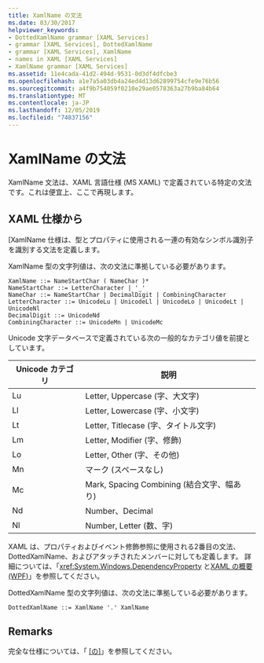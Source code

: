 ```yaml
---
title: XamlName の文法
ms.date: 03/30/2017
helpviewer_keywords:
- DottedXamlName grammar [XAML Services]
- grammar [XAML Services], DottedXamlName
- grammar [XAML Services], XamlName
- names in XAML [XAML Services]
- XamlName grammar [XAML Services]
ms.assetid: 11e4cada-41d2-494d-9531-0d3df4dfcbe3
ms.openlocfilehash: a1e7a5a03db4a24ed4d13d62899754cfe9e76b56
ms.sourcegitcommit: a4f9b754059f0210e29ae0578363a27b9ba84b64
ms.translationtype: MT
ms.contentlocale: ja-JP
ms.lasthandoff: 12/05/2019
ms.locfileid: "74837156"
---
```

# <a name="xamlname-grammar"></a>XamlName の文法
XamlName 文法は、XAML 言語仕様 (MS XAML) で定義されている特定の文法です。これは便宜上、ここで再現します。  
  
## <a name="from-the-xaml-specification"></a>XAML 仕様から  
 [XamlName 仕様は、型とプロパティに使用される一連の有効なシンボル識別子を識別する文法を定義します。  
  
 XamlName 型の文字列値は、次の文法に準拠している必要があります。  
  
```xaml  
XamlName ::= NameStartChar ( NameChar )*   
NameStartChar ::= LetterCharacter | '_'   
NameChar ::= NameStartChar | DecimalDigit | CombiningCharacter   
LetterCharacter ::= UnicodeLu | UnicodeLl | UnicodeLo | UnicodeLt | UnicodeNl   
DecimalDigit ::= UnicodeNd   
CombiningCharacter ::= UnicodeMn | UnicodeMc  
```  
  
 Unicode 文字データベースで定義されている次の一般的なカテゴリ値を前提としています。  

| Unicode カテゴリ   | 説明                   |
|--------------------|-------------------------------|
| Lu                 | Letter, Uppercase (字、大文字)             |
| Ll                 | Letter, Lowercase (字、小文字)             |
| Lt                 | Letter, Titlecase (字、タイトル文字)             |
| Lm                 | Letter, Modifier (字、修飾)              |
| Lo                 | Letter, Other (字、その他)                 |
| Mn                 | マーク (スペースなし)             |
| Mc                 | Mark, Spacing Combining (結合文字、幅あり)       |
| Nd                 | Number、Decimal               |
| Nl                 | Number, Letter (数、字)                |
 
 XAML は、プロパティおよびイベント修飾参照に使用される2番目の文法、DottedXamlName、およびアタッチされたメンバーに対しても定義します。 詳細については、「<xref:System.Windows.DependencyProperty> と[XAML の概要 (WPF)](../../desktop-wpf/fundamentals/xaml.md)」を参照してください。  
  
 DottedXamlName 型の文字列値は、次の文法に準拠している必要があります。  
  
```xaml  
DottedXamlName ::= XamlName '.' XamlName  
```  
  
## <a name="remarks"></a>Remarks  
 完全な仕様については、「 [\[の\]](https://docs.microsoft.com/previous-versions/msp-n-p/ff650760(v=pandp.10))」を参照してください。
